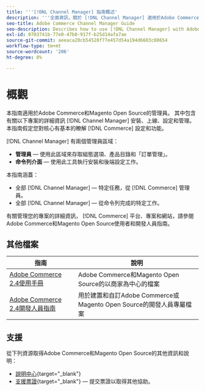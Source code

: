 ```yaml
---
title: '''[!DNL Channel Manager] 指南概述'
description: '''全面資訊，關於 [!DNL Channel Manager] 適用於Adobe Commerce和Magento Open Source管理員，包括安裝和上線。'
seo-title: Adobe Commerce Channel Manager Guide
seo-description: Describes how to use [!DNL Channel Manager] with Adobe Commerce or Magento Open Source.
exl-id: 0703741b-77e0-47b0-917f-b25d14afa7ae
source-git-commit: aeeaca20cb54528f77e457d54a194d6603c08654
workflow-type: tm+mt
source-wordcount: '206'
ht-degree: 0%

---
```



# 概觀

本指南適用於Adobe Commerce和Magento Open Source的管理員。 其中包含有關以下專案的詳細資訊 [!DNL Channel Manager] 安裝、上線、設定和管理。 本指南假定您對核心有基本的瞭解 [!DNL Commerce] 設定和功能。

[!DNL Channel Manager] 有兩個管理員區域：

* **管理員** — 使用此區域來存取組態選項、產品目錄和「訂單管理」。
* **命令列介面** — 使用此工具執行安裝和後端設定工作。

本指南涵蓋：

* 全部 [!DNL Channel Manager] — 特定任務，從 [!DNL Commerce] 管理員。
* 全部 [!DNL Channel Manager] — 從命令列完成的特定工作。

有關管理您的專案的詳細資訊， [!DNL Commerce] 平台、專案和網站，請參閱Adobe Commerce和Magento Open Source使用者和開發人員指南。

## 其他檔案

| 指南 | 說明 |
|----------------------------------------------------------------------|----------------------------------------------------------------------------------------------------|
| [Adobe Commerce 2.4使用手冊](https://docs.magento.com/user-guide) | Adobe Commerce和Magento Open Source的以商家為中心的檔案 |
| [Adobe Commerce 2.4開發人員指南](https://devdocs.magento.com) | 用於建置和自訂Adobe Commerce或Magento Open Source的開發人員專屬檔案 |

## 支援

從下列資源取得Adobe Commerce和Magento Open Source的其他資訊和說明：

* [說明中心](https://support.magento.com/hc/en-us){target="_blank"}
* [支援票證](https://support.magento.com/hc/en-us/articles/360000913794#submit-ticket){target="_blank"} — 提交票證以取得其他協助。
